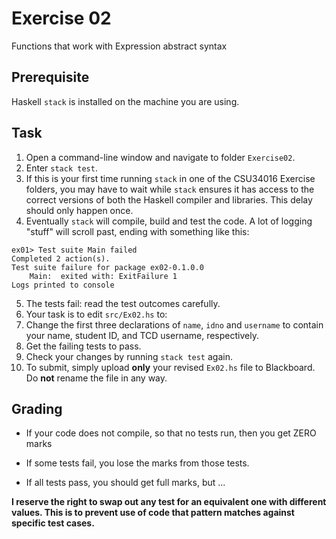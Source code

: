 # Exercise 02

Functions that work with Expression abstract syntax

## Prerequisite

Haskell `stack` is installed on the machine you are using.


## Task

1. Open a command-line window and navigate to folder `Exercise02`.
2. Enter `stack test`. 
3. If this is your first time running `stack` in one of the CSU34016 Exercise folders, you may have to wait while `stack` ensures it has access to the correct versions of both the Haskell compiler and libraries. This delay should only happen once.
4. Eventually `stack` will compile, build and test the code. A lot of logging "stuff" will scroll past, ending with something like this:  

```
ex01> Test suite Main failed
Completed 2 action(s).
Test suite failure for package ex02-0.1.0.0
    Main:  exited with: ExitFailure 1
Logs printed to console
```
5. The tests fail: read the test outcomes carefully. 
6. Your task is to edit `src/Ex02.hs` to:
  1. Change the first three declarations of `name`, `idno` and `username` to contain your name, student ID, and TCD username, respectively.
  2. Get the failing tests to pass. 
  3. Check your changes by running `stack test` again.
7. To submit, simply upload **only** your revised `Ex02.hs` file to Blackboard. Do **not** rename the file in any way.

## Grading

* If your code does not compile, so that no tests run, then you get ZERO marks

* If some tests fail, you lose the marks from those tests.

* If all tests pass, you should get full marks, but ...

**I reserve the right to swap out any test for an equivalent one
with different values. This is to prevent use of code that pattern matches
against specific test cases.**

